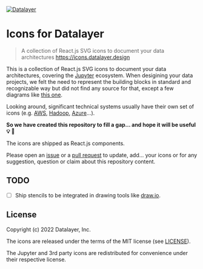 [![Datalayer](https://assets.datalayer.design/datalayer-25.svg)](https://datalayer.io)

# Icons for Datalayer

> A collection of React.js SVG icons to document your data architectures https://icons.datalayer.design

This is a collection of React.js SVG icons to document your data architectures, covering the [Jupyter](https://jupyter.org) ecosystem. When desigining your data projects, we felt the need to represent the building blocks in standard and recognizable way but did not find any source for that, except a few diagrams like [this one](https://github.com/jupyter/jupyter_client/blob/30823666344c9d03daa7330a81caedd04a6a53a6/docs/figs/frontend-kernel.png).

Looking around, significant technical systems usually have their own set of icons (e.g. [AWS](https://aws.amazon.com/architecture/icons), [Hadoop](https://github.com/hortonworks/hadoop-icons), [Azure](https://docs.microsoft.com/en-us/azure/architecture/icons)...).

**So we have created this repository to fill a gap... and hope it will be useful 💡 🎉**

The icons are shipped as React.js components.

Please open an [issue](https://github.com/datalayer/icons/issues) or a [pull request](https://github.com/datalayer/icons/pulls) to update, add... your icons or for any suggestion, question or claim about this repository content.

## TODO

- [ ] Ship stencils to be integrated in drawing tools like [draw.io](https://draw.io).

## License

Copyright (c) 2022 Datalayer, Inc.

The icons are released under the terms of the MIT license (see [LICENSE](./LICENSE)).

The Jupyter and 3rd party icons are redistributed for convenience under their respective license.
